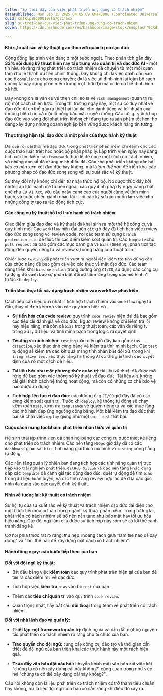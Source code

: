 ```yaml
---
title: "Sự trỗi dậy của việc phát triển ứng dụng có trách nhiệm"
datePublished: Mon Sep 15 2025 04:05:09 GMT+0000 (Coordinated Universal Time)
cuid: cmfklp28q000102la7g21f6sx
slug: su-troi-day-cua-viec-phat-trien-ung-dung-co-trach-nhiem
cover: https://cdn.hashnode.com/res/hashnode/image/stock/unsplash/9CRd1J1rEOM/upload/2503ebcd8b62667ea831fa2fd04d72fa.jpeg

---
```


#### **Khi sự xuất sắc về kỹ thuật giao thoa với quản trị có đạo đức**

Cộng đồng lập trình viên đang ở một bước ngoặt. Theo phân tích gần đây, **33% nội dung kỹ thuật hiện nay tập trung vào quản trị và đạo đức AI** – một tín hiệu rõ ràng rằng phát triển có trách nhiệm đã chuyển từ một mối quan tâm nhỏ lẻ thành ưu tiên chính thống. Đây không chỉ là việc đánh dấu vào các ô `compliance` cho xong chuyện; đó là việc tái định hình lại toàn bộ cách chúng ta xây dựng phần mềm trong một thời đại mà code có thể định hình xã hội.

Đây không chỉ là vấn đề về thiện chí; nó là về `risk management` (quản trị rủi ro) một cách chiến lược. Trong thị trường ngày nay, một sự cố duy nhất về đạo đức AI có thể gây ra thiệt hại lâu dài cho danh tiếng và lợi nhuận của thương hiệu hơn cả một lỗ hổng bảo mật truyền thống. Các công ty tích hợp đạo đức vào vòng đời phát triển không chỉ đang tạo ra sản phẩm tốt hơn; họ đang xây dựng những doanh nghiệp bền vững được khách hàng tin tưởng.

#### **Thực trạng hiện tại: đạo đức là một phần của thực hành kỹ thuật**

Đã qua rồi cái thời mà đạo đức trong phát triển phần mềm chỉ dành cho các cuộc thảo luận triết học hoặc bộ phận pháp lý. Lập trình viên ngày nay đang tích cực tìm kiếm các `framework` thực tế để code một cách có trách nhiệm, và những con số đã chứng minh điều đó. Các nhà phát triển không còn hỏi *liệu có nên* xem xét đạo đức hay không, mà là *làm thế nào* để triển khai các phương pháp có đạo đức song song với sự xuất sắc về kỹ thuật.

Sự thay đổi này không chỉ đến từ nhận thức nội bộ. Nó được thúc đẩy bởi những áp lực mạnh mẽ từ bên ngoài: các quy định pháp lý ngày càng chặt chẽ như `EU AI Act`, yêu cầu ngày càng cao của người dùng về tính minh bạch, và cuộc chiến giành nhân tài – nơi các kỹ sư giỏi muốn làm việc cho những công ty tạo ra tác động tích cực.

#### **Các công cụ kỹ thuật hỗ trợ thực hành có trách nhiệm**

Giao điểm giữa đạo đức và kỹ thuật đã khai sinh ra một thế hệ công cụ và quy trình mới. Các `workflow` hiện đại trên `git` giờ đây đã tích hợp việc review đạo đức song song với review code, nơi các team sử dụng `branch protection rule` để thực thi các điểm kiểm soát quản trị. Các `template` cho `pull request` đã bao gồm các mục đánh giá về `bias` (thiên vị), phân tích tác động đến quyền riêng tư và review sự công bằng của thuật toán.

Chiến lược `testing` đã phát triển vượt ra ngoài việc kiểm tra tính đúng đắn của chức năng để bao gồm cả việc xác thực về mặt đạo đức. Các team đang triển khai `bias detection` trong đường ống `CI/CD`, sử dụng các công cụ tự động để cảnh báo sự phân biệt đối xử tiềm tàng trong các mô hình AI trước khi `deploy`.

#### **Triển khai thực tế: xây dựng trách nhiệm vào workflow phát triển**

Cách tiếp cận hiệu quả nhất là tích hợp trách nhiệm vào `workflow` ngay từ đầu, thay vì đính kèm nó vào các quy trình hiện có.

* **Sự tiến hóa của code review**: quy trình `code review` hiện đại đã bao gồm các tiêu chí đánh giá về đạo đức. Người review không chỉ kiểm tra lỗi hay hiệu năng, mà còn cả `bias` trong thuật toán, các vấn đề riêng tư trong xử lý dữ liệu, và tính minh bạch trong logic ra quyết định.
    
* **Testing vì trách nhiệm**: `testing` toàn diện giờ đây bao gồm `bias detection`, xác thực tính công bằng và kiểm tra tính minh bạch. Các `test` tự động sẽ kiểm tra các kết quả mang tính phân biệt đối xử, trong khi `integration test` xác thực rằng hệ thống AI có thể giải thích các quyết định của nó một cách dễ hiểu.
    
* **Tài liệu hóa như một phương thức quản trị**: tài liệu kỹ thuật đã được mở rộng để bao gồm các thông số kỹ thuật về đạo đức. Tài liệu `API` không chỉ giải thích cách hệ thống hoạt động, mà còn có những cơ chế bảo vệ nào được áp dụng.
    
* **Tích hợp liên tục vì đạo đức**: các đường ống `CI/CD` giờ đây đã có các cổng kiểm soát quản trị. Trước khi `deploy`, hệ thống tự động sẽ chạy kiểm toán `bias`, kiểm tra `compliance` về quyền riêng tư và xác thực rằng các mô hình đáp ứng ngưỡng công bằng. Một bài kiểm tra đạo đức thất bại sẽ chặn việc `deploy` giống như một `unit test` thất bại.
    

#### **Cuộc cách mạng toolchain: phát triển nhận thức về quản trị**

Hệ sinh thái lập trình viên đã phản hồi bằng các công cụ được thiết kế riêng cho phát triển có trách nhiệm. Các nền tảng `MLOps` giờ đây đã có các `dashboard` giám sát `bias`, tính năng giải thích mô hình và `testing` công bằng tự động.

Các nền tảng quản lý phiên bản đang tích hợp các tính năng quản trị trực tiếp vào trải nghiệm phát triển. `GitHub`, `GitLab` và các nền tảng khác cung cấp các `template` để đánh giá tác động đạo đức, quét tự động để tìm `bias` trong dữ liệu huấn luyện, và các tính năng review hợp tác để đưa các góc nhìn đa dạng vào các quyết định kỹ thuật.

#### **Nhìn về tương lai: kỹ thuật có trách nhiệm**

Sự hội tụ của sự xuất sắc về kỹ thuật và trách nhiệm đạo đức đại diện cho một bước tiến hóa cơ bản trong ngành kỹ thuật phần mềm. Trong tương lai, phát triển có trách nhiệm sẽ trở nên nền tảng như bảo mật hay tối ưu hóa hiệu năng. Các đội ngũ làm chủ được sự tích hợp này sớm sẽ có lợi thế cạnh tranh đáng kể.

Cơ hội phía trước rất rõ ràng: thu hẹp khoảng cách giữa "làm thế nào để xây dựng" và "làm thế nào để xây dựng một cách có trách nhiệm".

#### **Hành động ngay: các bước tiếp theo của bạn**

**Đối với đội ngũ kỹ thuật:**

* Bắt đầu bằng việc **kiểm toán** các quy trình phát triển hiện tại của bạn để tìm ra các điểm mù về đạo đức.
    
* Tích hợp việc **kiểm tra** `bias` vào bộ `test` của bạn.
    
* Thêm các **tiêu chí quản trị** vào quy trình `code review`.
    
* Quan trọng nhất, hãy bắt đầu **đối thoại** trong team về phát triển có trách nhiệm.
    

**Đối với nhà lãnh đạo và quản lý:**

* **Thiết lập một framework quản trị:** định nghĩa và dẫn dắt một bộ nguyên tắc phát triển có trách nhiệm rõ ràng cho tổ chức của bạn.
    
* **Trao quyền cho đội ngũ:** cung cấp công cụ, đào tạo và thời gian cần thiết để đội ngũ của bạn triển khai các thực hành này một cách hiệu quả.
    
* **Thúc đẩy văn hóa đặt câu hỏi:** khuyến khích một văn hóa nơi việc hỏi "chúng ta có nên xây dựng cái này không?" cũng quan trọng như việc hỏi "chúng ta có thể xây dựng cái này không?".
    

Câu hỏi không còn là liệu phát triển có trách nhiệm có trở thành tiêu chuẩn hay không, mà là liệu đội ngũ của bạn có sẵn sàng khi điều đó xảy ra.